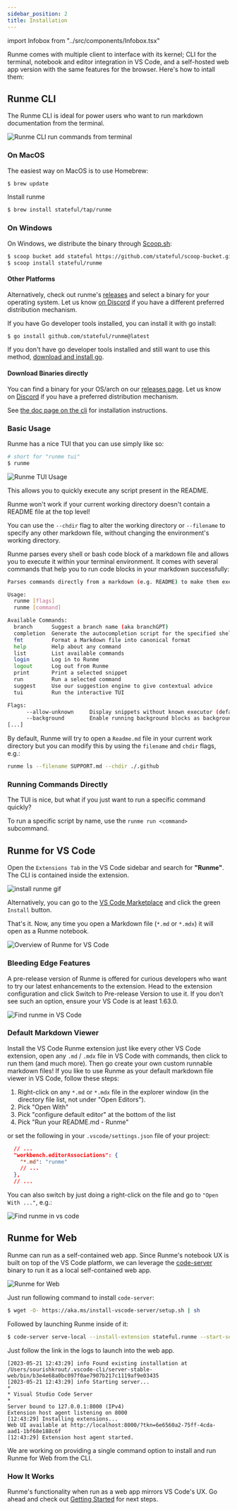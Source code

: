 ```yaml
---
sidebar_position: 2
title: Installation
---
```


import Infobox from "../src/components/Infobox.tsx"

Runme comes with multiple client to interface with its kernel; CLI for the terminal, notebook and editor integration in VS Code, and a self-hosted web app version with the same features for the browser. Here's how to intall them:

## Runme CLI

The Runme CLI is ideal for power users who want to run markdown documentation from the terminal.

![Runme CLI run commands from terminal](../static/img/terminal.png)

### On MacOS

The easiest way on MacOS is to use Homebrew:

```sh
$ brew update
```

Install runme

```sh
$ brew install stateful/tap/runme
```

### On Windows

On Windows, we distribute the binary through [Scoop.sh](https://scoop.sh/):

```sh
$ scoop bucket add stateful https://github.com/stateful/scoop-bucket.git
$ scoop install stateful/runme
```

#### Other Platforms

Alternatively, check out runme's [releases](https://github.com/stateful/runme/releases) and select a binary for your operating system. Let us know [on Discord](https://discord.gg/runme) if you have a different preferred distribution mechanism.

If you have Go developer tools installed, you can install it with go install:

```sh
$ go install github.com/stateful/runme@latest
```

If you don't have go developer tools installed and still want to use this method, [download and install go](https://go.dev/doc/install).

#### Download Binaries directly

You can find a binary for your OS/arch on our [releases page](https://github.com/stateful/runme/releases). Let us know on [Discord](https://discord.gg/runme) if you have a preferred distribution mechanism.

See [the doc page on the cli](https://docs.runme.dev/install#runme-cli) for installation instructions.

### Basic Usage

Runme has a nice TUI that you can use simply like so:

```sh
# short for "runme tui"
$ runme
```

![Runme TUI Usage](../static/img/runme-tui.gif)

This allows you to quickly execute any script present in the README.

<Infobox type="warning" title="Warning!">

Runme won't work if your current working directory doesn't contain a README file at the top level!

You can use the `--chdir` flag to alter the working directory or `--filename` to specify any other markdown file, without changing the environment's working directory.

</Infobox>

Runme parses every shell or bash code block of a markdown file and allows you to execute it within your terminal environment. It comes with several commands that help you to run code blocks in your markdown successfully:

```sh
Parses commands directly from a markdown (e.g. README) to make them executable.

Usage:
  runme [flags]
  runme [command]

Available Commands:
  branch      Suggest a branch name (aka branchGPT)
  completion  Generate the autocompletion script for the specified shell
  fmt         Format a Markdown file into canonical format
  help        Help about any command
  list        List available commands
  login       Log in to Runme
  logout      Log out from Runme
  print       Print a selected snippet
  run         Run a selected command
  suggest     Use our suggestion engine to give contextual advice
  tui         Run the interactive TUI

Flags:
      --allow-unknown     Display snippets without known executor (default true)
      --background        Enable running background blocks as background processes
[...]
```

By default, Runme will try to open a `Readme.md` file in your current work directory but you can modify this by using the `filename` and `chdir` flags, e.g.:

```sh
runme ls --filename SUPPORT.md --chdir ./.github
```

### Running Commands Directly

The TUI is nice, but what if you just want to run a specific command quickly?

To run a specific script by name, use the `runme run <command>` subcommand.

## Runme for VS Code

Open the `Extensions Tab` in the VS Code sidebar and search for **"Runme"**. The CLI is contained inside the extension.

![install runme gif](../static/img/install.gif)

Alternatively, you can go to the [VS Code Marketplace](https://marketplace.visualstudio.com/items?itemName=stateful.runme) and click the green `Install` button.

That's it. Now, any time you open a Markdown file (`*.md` or `*.mdx`) it will open as a Runme notebook.

![Overview of Runme for VS Code](../static/img/runme-for-vscode.png)

### Bleeding Edge Features

A pre-release version of Runme is offered for curious developers who want to try our latest enhancements to the extension. Head to the extension configuration and click Switch to Pre-release Version to use it. If you don’t see such an option, ensure your VS Code is at least 1.63.0.

![Find runme in VS Code](../static/img/runme-in-vscode.png)

### Default Markdown Viewer

Install the VS Code Runme extension just like every other VS Code extension, open any `.md` / `.mdx` file in VS Code with commands, then click to run them (and much more). Then go create your own custom runnable markdown files! If you like to use Runme as your default markdown file viewer in VS Code, follow these steps:

1. Right-click on any `*.md` or `*.mdx` file in the explorer window (in the directory file list, not under "Open Editors").
2. Pick "Open With"
3. Pick "configure default editor" at the bottom of the list
4. Pick "Run your README.md - Runme"

or set the following in your `.vscode/settings.json` file of your project:

```json
  // ...
  "workbench.editorAssociations": {
    "*.md": "runme"
    // ...
  },
  // ...
```

You can also switch by just doing a right-click on the file and go to `"Open With ..."`, e.g.:

![Find runme in vs code](../static/img/switch-notebook-viewers.gif)

## Runme for Web

Runme can run as a self-contained web app. Since Runme's notebook UX is built on top of the VS Code platform, we can leverage the [code-server](https://code.visualstudio.com/blogs/2022/07/07/vscode-server) binary to run it as a local self-contained web app.

![Runme for Web](../static/img/runme-for-web.png)

Just run following command to install `code-server`:

```sh
$ wget -O- https://aka.ms/install-vscode-server/setup.sh | sh
```

Followed by launching Runme inside of it:

```sh
$ code-server serve-local --install-extension stateful.runme --start-server
```

Just follow the link in the logs to launch into the web app.

```text
[2023-05-21 12:43:29] info Found existing installation at /Users/sourishkrout/.vscode-cli/server-stable-web/bin/b3e4e68a0bc097f0ae7907b217c1119af9e03435
[2023-05-21 12:43:29] info Starting server...
*
* Visual Studio Code Server
*
Server bound to 127.0.0.1:8000 (IPv4)
Extension host agent listening on 8000
[12:43:29] Installing extensions...
Web UI available at http://localhost:8000/?tkn=6e6560a2-75ff-4cda-aad1-1bf68e188c6f
[12:43:29] Extension host agent started.
```

<Infobox type="sidenote" title="Coming soon">

We are working on providing a single command option to install and run Runme for Web from the CLI.

</Infobox>

### How It Works

Runme's functionality when run as a web app mirrors VS Code's UX. Go ahead and check out [Getting Started](/getting-started) for next steps.
